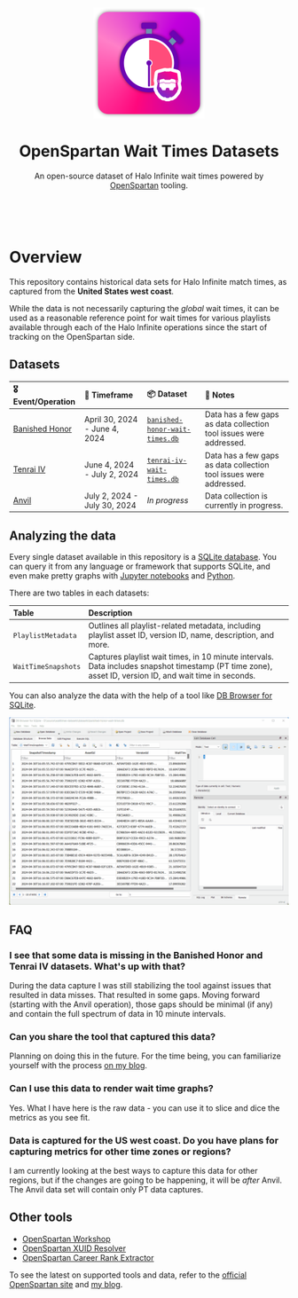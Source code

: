 <div align="center">
	<br>
	<br>
	<div>
		<picture>
			<img alt="OpenSpartan Wait Times Dataset Logo" width="200px" src="media/logo.png">
		</picture>
		<br>
	</div>
	<h1>OpenSpartan Wait Times Datasets</h1>
	<p>
		An open-source dataset of Halo Infinite wait times powered by <a href="https://openspartan.com">OpenSpartan</a> tooling.
	</p>
	<br>
	<br>
	<br>
</div>


# Overview

This repository contains historical data sets for Halo Infinite match times, as captured from the **United States west coast**.

While the data is not necessarily capturing the _global_ wait times, it can be used as a reasonable reference point for wait times for various playlists available through each of the Halo Infinite operations since the start of tracking on the OpenSpartan side.

## Datasets

| 🎖️ Event/Operation | 📆 Timeframe                     | 📦 Dataset                        | 📝 Notes                                                               |
|:----------------|:------------------------------|:-------------------------------|:-------------------------------------------------------------------|
| [Banished Honor](https://www.halowaypoint.com/news/banished-honor-operation-launch) | April 30, 2024 - June 4, 2024 | [`banished-honor-wait-times.db`](datasets/banished-honor-wait-times.db) | Data has a few gaps as data collection tool issues were addressed. |
| [Tenrai IV](https://www.halowaypoint.com/news/tenrai-iv-operation-launch) | June 4, 2024 - July 2, 2024   | [`tenrai-iv-wait-times.db`](datasets/tenrai-iv-wait-times.db)      | Data has a few gaps as data collection tool issues were addressed. |
| [Anvil](https://www.halowaypoint.com/news/anvil-operation-launch)           | July 2, 2024 - July 30, 2024  | _In progress_                  | Data collection is currently in progress.                          |

## Analyzing the data

Every single dataset available in this repository is a [SQLite database](https://www.sqlite.org/). You can query it from any language or framework that supports SQLite, and even make pretty graphs with [Jupyter notebooks](https://jupyter.org/) and [Python](https://www.python.org/).

There are two tables in each datasets:

| Table | Description |
|:------|:------------|
| `PlaylistMetadata`  | Outlines all playlist-related metadata, including playlist asset ID, version ID, name, description, and more. |
| `WaitTimeSnapshots` | Captures playlist wait times, in 10 minute intervals. Data includes snapshot timestamp (PT time zone), asset ID, version ID, and wait time in seconds. |

You can also analyze the data with the help of a tool like [DB Browser for SQLite](https://sqlitebrowser.org/).

![DB Browser for SQLite used to parse the OpenSpartan Wait Times Datasets](media/db-browser-sqlite.gif)

## FAQ

### I see that some data is missing in the Banished Honor and Tenrai IV datasets. What's up with that?

During the data capture I was still stabilizing the tool against issues that resulted in data misses. That resulted in some gaps. Moving forward (starting with the Anvil operation), those gaps should be minimal (if any) and contain the full spectrum of data in 10 minute intervals.

### Can you share the tool that captured this data?

Planning on doing this in the future. For the time being, you can familiarize yourself with the process [on my blog](https://den.dev/blog/halo-infinite-playlist-wait-time-api/).

### Can I use this data to render wait time graphs?

Yes. What I have here is the raw data - you can use it to slice and dice the metrics as you see fit.

### Data is captured for the US west coast. Do you have plans for capturing metrics for other time zones or regions?

I am currently looking at the best ways to capture this data for other regions, but if the changes are going to be happening, it will be _after_ Anvil. The Anvil data set will contain only PT data captures.

## Other tools

- [OpenSpartan Workshop](https://openspartan.com/docs/workshop/guides/get-started/)
- [OpenSpartan XUID Resolver](https://github.com/OpenSpartan/xuid-resolver)
- [OpenSpartan Career Rank Extractor](https://github.com/OpenSpartan/career)

To see the latest on supported tools and data, refer to the [official OpenSpartan site](https://openspartan.com) and [my blog](https://den.dev/tags/halo-api/).

